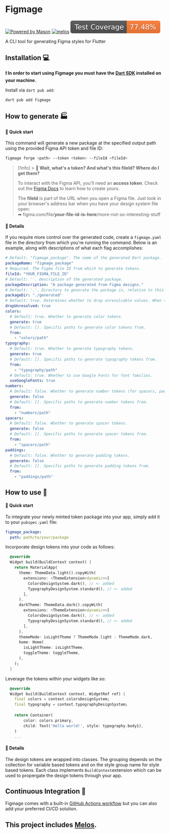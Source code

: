 # Figmage

[![Powered by Mason](https://img.shields.io/endpoint?url=https%3A%2F%2Ftinyurl.com%2Fmason-badge)](https://github.com/felangel/mason)
[![melos](https://img.shields.io/badge/maintained%20with-melos-f700ff.svg?style=flat-square)](https://github.com/invertase/melos)
![Coverage Badge](./coverage-total.svg)

A CLI tool for generating Figma styles for Flutter

## Installation 💻

**❗ In order to start using Figmage you must have the [Dart SDK][dart_install_link] installed on your machine.**

Install via `dart pub add`:

```sh
dart pub add figmage
```

## How to generate 🏭

#### 🚀 Quick start

This command will generate a new package at the specified output path using the provided Figma API token and file ID:

```sh
figmage forge <path> --token <token> --fileId <fileId>
```

> [!info] > **🤔 Wait, what's a token? And what's this fileId? Where do I get them?**
>
> To interact with the Figma API, you'll need an **access token**. Check out the [Figma Docs](https://www.figma.com/developers/api#access-tokens) to learn how to create yours.
>
> The **fileId** is part of the URL when you open a Figma file. Just look in your browser's address bar when you have your design system file open:<br>
> ➡ figma.com/file/**your-file-id-is-here**/more-not-so-interesting-stuff

#### 🎨 Details

If you require more control over the generated code, create a `figmage.yaml` file in the directory from which you're running the command. Below is an example, along with descriptions of what each flag accomplishes:

```yaml
# Default: "figmage_package". The name of the generated Dart package.
packageName: "figmage_package"
# Required. The Figma file ID from which to generate tokens.
fileId: "YOUR_FIGMA_FILE_ID"
# Default: ''. Description of the generated package.
packageDescription: "A package generated from Figma designs."
# Default: '.'. Directory to generate the package in, relative to this config file.
packageDir: "./generated"
# Default: true. Determines whether to drop unresolvable values. When true, values that cannot be resolved (e.g., an alias pointing to a missing variable) are omitted, ensuring all tokens are resolvable in all modes (e.g., light and dark mode). When false, unresolved variables are included but will return null. Defaults to false.
dropUnresolved: true
colors:
  # Default: true. Whether to generate color tokens.
  generate: true
  # Default: []. Specific paths to generate color tokens from.
  from:
    - "colors/path"
typography:
  # Default: true. Whether to generate typography tokens.
  generate: true
  # Default: []. Specific paths to generate typography tokens from.
  from:
    - "typography/path"
  # Default: true. Whether to use Google Fonts for font families.
  useGoogleFonts: true
numbers:
  # Default: false. Whether to generate number tokens (for spacers, paddings, borders).
  generate: false
  # Default: []. Specific paths to generate number tokens from.
  from:
    - "numbers/path"
spacers:
  # Default: false. Whether to generate spacer tokens.
  generate: false
  # Default: []. Specific paths to generate spacer tokens from.
  from:
    - "spacers/path"
paddings:
  # Default: false. Whether to generate padding tokens.
  generate: false
  # Default: []. Specific paths to generate padding tokens from.
  from:
    - "paddings/path"
```

## How to use 📲

#### 🚀 Quick start

To integrate your newly minted token package into your app, simply add it to your `pubspec.yaml` file:

```yaml
figmage_package:
  path: path/to/your/package
```

Incorporate design tokens into your code as follows:

```dart
  @override
  Widget build(BuildContext context) {
    return MaterialApp(
      theme: ThemeData.light().copyWith(
        extensions: <ThemeExtension<dynamic>>[
          ColorsDesignSystem.dark(), // <- added
          TypographyDesignSystem.standard(), // <- added
        ],
      ),
      darkTheme: ThemeData.dark().copyWith(
        extensions: <ThemeExtension<dynamic>>[
          ColorsDesignSystem.dark(), // <- added
          TypographyDesignSystem.standard(), // <- added
        ],
      ),
      themeMode: isLightTheme ? ThemeMode.light : ThemeMode.dark,
      home: Home(
        isLightTheme: isLightTheme,
        toggleTheme: toggleTheme,
      ),
    );
  }
```

Leverage the tokens within your widgets like so:

```dart
  @override
  Widget build(BuildContext context, WidgetRef ref) {
    final colors = context.colorsDesignSystem;
    final typography = context.typographyDesignSystem;

    return Container(
        color: colors.primary,
        child: Text('Hello world!', style: typography.body1),
    )
    ...
```

#### 🎨 Details

The design tokens are wrapped into classes. The grouping depends on the collection for variable based tokens and on the style group name for style based tokens. Each class implements `BuildContext`extension which can be used to propergate the design tokens through your app.

## Continuous Integration 🤖

Figmage comes with a built-in [GitHub Actions workflow][github_actions_link] but you can also add your preferred CI/CD solution.

## This project includes [Melos](https://github.com/invertase/melos).

[dart_install_link]: https://dart.dev/get-dart
[github_actions_link]: https://docs.github.com/en/actions/learn-github-actions
[license_badge]: https://img.shields.io/badge/license-MIT-blue.svg
[license_link]: https://opensource.org/licenses/MIT
[mason_link]: https://github.com/felangel/mason
[very_good_ventures_link]: https://verygood.ventures
